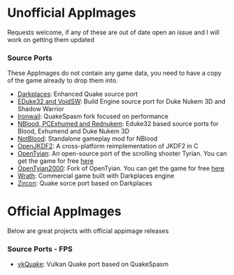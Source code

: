 # Unofficial AppImages

Requests welcome, if any of these are out of date open an issue and I will work on getting them updated

### Source Ports
These AppImages do not contain any game data, you need to have a copy of the game already to drop them into.

- [Darkplaces](https://github.com/DarkPlacesEngine/darkplaces): Enhanced Quake source port
- [EDuke32 and VoidSW](https://voidpoint.io/terminx/eduke32): Build Engine source port for Duke Nukem 3D and Shadow Warrior
- [Ironwail](https://github.com/andrei-drexler/ironwail): QuakeSpasm fork focused on performance
- [NBlood, PCExhumed and Rednukem](https://github.com/nukeykt/NBlood): Eduke32 based source ports for Blood, Exhumend and Duke Nukem 3D
- [NotBlood](https://github.com/clipmove/NotBlood): Standalone gameplay mod for NBlood
- [OpenJKDF2](https://github.com/shinyquagsire23/OpenJKDF2): A cross-platform reimplementation of JKDF2 in C
- [OpenTyian](https://github.com/opentyrian/opentyrian): An open-source port of the scrolling shooter Tyrian. You can get the game for free [here](https://camanis.net/tyrian/tyrian21.zip)
- [OpenTyian2000](https://github.com/KScl/opentyrian2000): Fork of OpenTyian. You can get the game for free [here](https://www.camanis.net/tyrian/tyrian2000.zip)
- [Wrath](https://www.gog.com/en/game/wrath_aeon_of_ruin): Commercial game built with Darkplaces engine 
- [Zircon](https://www.moddb.com/mods/zircon-engine): Quake sorce port based on Darkplaces

# Official AppImages
Below are great projects with official appimage releases
### Source Ports - FPS
- [vkQuake](https://github.com/Novum/vkQuake): Vulkan Quake port based on QuakeSpasm
